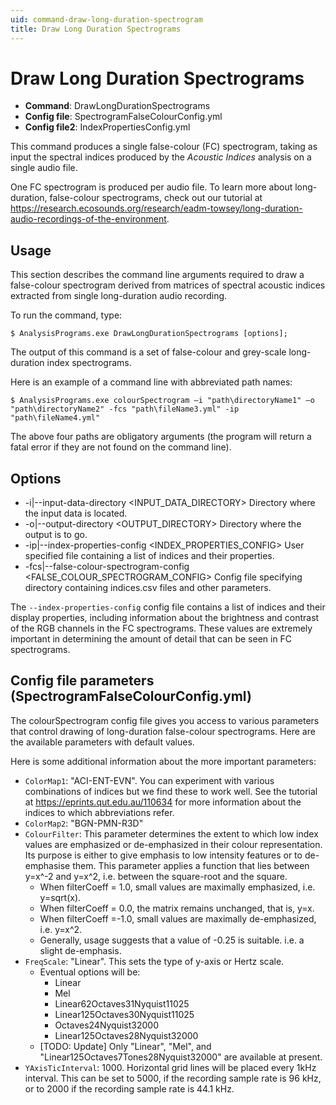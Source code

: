 ```yaml
---
uid: command-draw-long-duration-spectrogram
title: Draw Long Duration Spectrograms
---
```


#  Draw Long Duration Spectrograms

- **Command**: DrawLongDurationSpectrograms
- **Config file**: SpectrogramFalseColourConfig.yml
- **Config file2**: IndexPropertiesConfig.yml

This command produces a single false-colour (FC) spectrogram, taking as input 
the spectral indices produced by the _Acoustic Indices_ analysis on a single audio file.

One FC spectrogram is produced per audio file. To learn more about long-duration,
false-colour spectrograms, check out our tutorial at <https://research.ecosounds.org/research/eadm-towsey/long-duration-audio-recordings-of-the-environment>.

## Usage

This section describes the command line arguments required to draw a false-colour
spectrogram derived from matrices of spectral acoustic indices extracted from 
single long-duration audio recording.

To run the command, type:

```
$ AnalysisPrograms.exe DrawLongDurationSpectrograms [options];
```

The output of this command is a set of false-colour and grey-scale
long-duration index spectrograms.

Here is an example of a command line with abbreviated path names:

```
$ AnalysisPrograms.exe colourSpectrogram –i "path\directoryName1" –o "path\directoryName2" -fcs "path\fileName3.yml" -ip "path\fileName4.yml"
```

The above four paths are obligatory arguments (the program will return a fatal error if they are not found on the command line). 

## Options
-   -i|--input-data-directory <INPUT_DATA_DIRECTORY>                          Directory where the input data is located.
-   -o|--output-directory <OUTPUT_DIRECTORY>                                  Directory where the output is to go.
-   -ip|--index-properties-config <INDEX_PROPERTIES_CONFIG>                   User specified file containing a list of indices and their properties.
-   -fcs|--false-colour-spectrogram-config <FALSE_COLOUR_SPECTROGRAM_CONFIG>  Config file specifying directory containing indices.csv files and other parameters.

The `--index-properties-config` config file contains a list of indices and their
display properties, including information about the brightness and contrast of
the RGB channels in the FC spectrograms. These values are extremely important in
determining the amount of detail that can be seen in FC spectrograms.

## Config file parameters (SpectrogramFalseColourConfig.yml)

The colourSpectrogram config file gives you access to various parameters that
control drawing of long-duration false-colour spectrograms. Here are the available
parameters with default values. 


Here is some additional information about the more important parameters:

-   `ColorMap1`: "ACI-ENT-EVN". You can experiment with various combinations of indices but we find these to work well. See the tutorial at <https://eprints.qut.edu.au/110634> for more information about the indices to which abbreviations refer.
-   `ColorMap2`: "BGN-PMN-R3D"
-   `ColourFilter`: This parameter determines the extent to which low index values are emphasized or de-emphasized in their colour representation. Its purpose is either to give emphasis to low intensity features or to de-emphasise them. This parameter applies a function that lies between y=x^-2 and y=x^2, i.e. between the square-root and the square.
    -   When filterCoeff = 1.0, small values are maximally emphasized, i.e. y=sqrt(x).
    -   When filterCoeff = 0.0, the matrix remains unchanged, that is, y=x.
    -   When filterCoeff =-1.0, small values are maximally de-emphasized, i.e. y=x^2.
    - Generally, usage suggests that a value of -0.25 is suitable. i.e. a slight de-emphasis.
-   `FreqScale`: "Linear". This sets the type of y-axis or Hertz scale. 
    - Eventual options will be:
        -   Linear
        -   Mel
        -   Linear62Octaves31Nyquist11025
        -   Linear125Octaves30Nyquist11025
        -   Octaves24Nyquist32000
        -   Linear125Octaves28Nyquist32000
    - [TODO: Update] Only "Linear", "Mel", and "Linear125Octaves7Tones28Nyquist32000" are available at present.
-   `YAxisTicInterval`: 1000. Horizontal grid lines will be placed every 1kHz interval. This can be set to 5000, if the recording sample rate is 96 kHz, or to 2000 if the recording sample rate is 44.1 kHz.